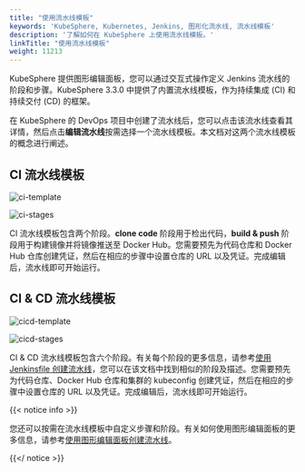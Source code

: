 ```yaml
---
title: "使用流水线模板"
keywords: 'KubeSphere, Kubernetes, Jenkins, 图形化流水线, 流水线模板'
description: '了解如何在 KubeSphere 上使用流水线模板。'
linkTitle: "使用流水线模板"
weight: 11213
---
```


KubeSphere 提供图形编辑面板，您可以通过交互式操作定义 Jenkins 流水线的阶段和步骤。KubeSphere 3.3.0 中提供了内置流水线模板，作为持续集成 (CI) 和持续交付 (CD) 的框架。

在 KubeSphere 的 DevOps 项目中创建了流水线后，您可以点击该流水线查看其详情，然后点击**编辑流水线**按需选择一个流水线模板。本文档对这两个流水线模板的概念进行阐述。

## CI 流水线模板

![ci-template](/images/docs/zh-cn/devops-user-guide/use-devops/use-pipeline-templates/ci-template.png)

![ci-stages](/images/docs/zh-cn/devops-user-guide/use-devops/use-pipeline-templates/ci-stages.png)

CI 流水线模板包含两个阶段。**clone code** 阶段用于检出代码，**build & push** 阶段用于构建镜像并将镜像推送至 Docker Hub。您需要预先为代码仓库和 Docker Hub 仓库创建凭证，然后在相应的步骤中设置仓库的 URL 以及凭证。完成编辑后，流水线即可开始运行。

## CI & CD 流水线模板

![cicd-template](/images/docs/zh-cn/devops-user-guide/use-devops/use-pipeline-templates/cicd-template.png)

![cicd-stages](/images/docs/zh-cn/devops-user-guide/use-devops/use-pipeline-templates/cicd-stages.png)

CI & CD 流水线模板包含六个阶段。有关每个阶段的更多信息，请参考[使用 Jenkinsfile 创建流水线](../create-a-pipeline-using-jenkinsfile/#流水线概述)，您可以在该文档中找到相似的阶段及描述。您需要预先为代码仓库、Docker Hub 仓库和集群的 kubeconfig 创建凭证，然后在相应的步骤中设置仓库的 URL 以及凭证。完成编辑后，流水线即可开始运行。

{{< notice info >}}

您还可以按需在流水线模板中自定义步骤和阶段。有关如何使用图形编辑面板的更多信息，请参考[使用图形编辑面板创建流水线](../create-a-pipeline-using-graphical-editing-panel/)。

{{</ notice >}}